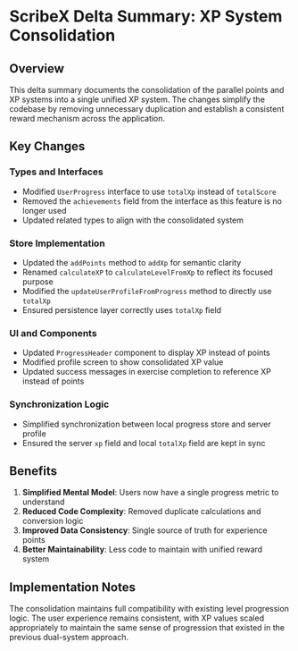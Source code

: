 # ScribeX Delta Summary: XP System Consolidation

## Overview

This delta summary documents the consolidation of the parallel points and XP systems into a single unified XP system. The changes simplify the codebase by removing unnecessary duplication and establish a consistent reward mechanism across the application.

## Key Changes

### Types and Interfaces

- Modified `UserProgress` interface to use `totalXp` instead of `totalScore`
- Removed the `achievements` field from the interface as this feature is no longer used
- Updated related types to align with the consolidated system

### Store Implementation

- Updated the `addPoints` method to `addXp` for semantic clarity
- Renamed `calculateXP` to `calculateLevelFromXp` to reflect its focused purpose
- Modified the `updateUserProfileFromProgress` method to directly use `totalXp` 
- Ensured persistence layer correctly uses `totalXp` field

### UI and Components

- Updated `ProgressHeader` component to display XP instead of points
- Modified profile screen to show consolidated XP value
- Updated success messages in exercise completion to reference XP instead of points

### Synchronization Logic

- Simplified synchronization between local progress store and server profile
- Ensured the server `xp` field and local `totalXp` field are kept in sync

## Benefits

1. **Simplified Mental Model**: Users now have a single progress metric to understand
2. **Reduced Code Complexity**: Removed duplicate calculations and conversion logic
3. **Improved Data Consistency**: Single source of truth for experience points
4. **Better Maintainability**: Less code to maintain with unified reward system

## Implementation Notes

The consolidation maintains full compatibility with existing level progression logic. The user experience remains consistent, with XP values scaled appropriately to maintain the same sense of progression that existed in the previous dual-system approach.